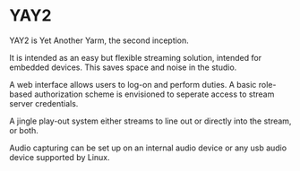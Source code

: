 YAY2
====

YAY2 is Yet Another Yarm, the second inception.

It is intended as an easy but flexible streaming solution, intended
for embedded devices. This saves space and noise in the studio.

A web interface allows users to log-on and perform duties. A basic
role-based authorization scheme is envisioned to seperate access
to stream server credentials.

A jingle play-out system either streams to line out or directly 
into the stream, or both.

Audio capturing can be set up on an internal audio device or any
usb audio device supported by Linux.

